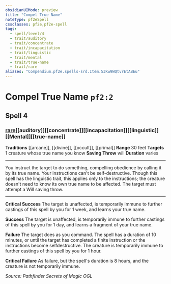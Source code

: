 ```yaml
---
obsidianUIMode: preview
title: "Compel True Name"
noteType: pf2eSpell
cssclasses: pf2e,pf2e-spell
tags:
  - spell/level/4
  - trait/auditory
  - trait/concentrate
  - trait/incapacitation
  - trait/linguistic
  - trait/mental
  - trait/true-name
  - trait/rare
aliases: "Compendium.pf2e.spells-srd.Item.53Kw9WQtvrEtABEu" 
---
```

# Compel True Name  `pf2:2`  
## Spell 4
### [rare](rare "Rare Rarity Trait")[[auditory]][[concentrate]][[incapacitation]][[linguistic]][[Mental]][[true-name]]
**Traditions** [[arcane]], [[divine]], [[occult]], [[primal]]
**Range** 30 feet
**Targets** 1 creature whose true name you know
**Saving Throw**  will
**Duration** varies
* * * 
You instruct the target to do something, compelling obedience by calling it by its true name. Your instructions can't be self-destructive. Though this spell has the linguistic trait, this applies only to the instructions; the creature doesn't need to know its own true name to be affected. The target must attempt a Will saving throw.

* * *

**Critical Success** The target is unaffected, is temporarily immune to further castings of this spell by you for 1 week, and learns your true name.

**Success** The target is unaffected, is temporarily immune to further castings of this spell by you for 1 day, and learns a fragment of your true name.

**Failure** The target does as you command. The spell has a duration of 10 minutes, or until the target has completed a finite instruction or the instructions become selfdestructive. The creature is temporarily immune to further castings of this spell by you for 1 hour.

**Critical Failure** As failure, but the spell's duration is 8 hours, and the creature is not temporarily immune.

*Source: Pathfinder Secrets of Magic*
*OGL*